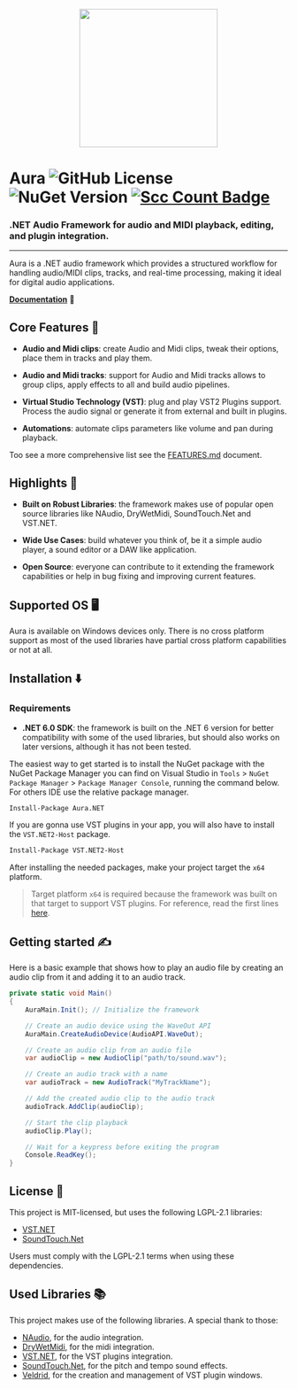 <p align="center">
  <img src="https://i.imgur.com/gSr1Wwh.png" width="250" height="250" />
</p>

# Aura ![GitHub License](https://img.shields.io/badge/License-MIT-default.svg) ![NuGet Version](https://img.shields.io/nuget/v/Aura.NET) [![Scc Count Badge](https://sloc.xyz/github/ImAxel0/Aura/)](https://github.com/ImAxel0/Aura/)
  
### .NET Audio Framework for audio and MIDI playback, editing, and plugin integration.

---

Aura is a .NET audio framework which provides a structured workflow for handling audio/MIDI clips, tracks, and real-time processing, making it ideal for digital audio applications.

[**Documentation**](https://aura-docs-9zp.pages.dev) 📙

## Core Features :rocket:
- **Audio and Midi clips**: create Audio and Midi clips, tweak their options, place them in tracks and play them.

- **Audio and Midi tracks**: support for Audio and Midi tracks allows to group clips, apply effects to all and build audio pipelines.

- **Virtual Studio Technology (VST)**: plug and play VST2 Plugins support. Process the audio signal or generate it from external and built in plugins.

- **Automations**: automate clips parameters like volume and pan during playback.

Too see a more comprehensive list see the [FEATURES.md](https://github.com/ImAxel0/Aura/blob/master/Aura/FEATURES.md) document.

## Highlights :star2:
- **Built on Robust Libraries**: the framework makes use of popular open source libraries like NAudio, DryWetMidi, SoundTouch.Net and VST.NET.

- **Wide Use Cases**: build whatever you think of, be it a simple audio player, a sound editor or a DAW like application.

- **Open Source**: everyone can contribute to it extending the framework capabilities or help in bug fixing and improving current features.

## Supported OS 🖥️
Aura is available on Windows devices only. There is no cross platform support as most of the used libraries have partial cross platform capabilities or not at all.

## Installation ⬇️

### Requirements
- **.NET 6.0 SDK**: the framework is built on the .NET 6 version for better compatibility with some of the used libraries, but should also works on later versions, although it has not been tested.

The easiest way to get started is to install the NuGet package with the NuGet Package Manager you can find on Visual Studio in `Tools` > `NuGet Package Manager` > `Package Manager Console`, running the command below. For others IDE use the relative package manager.

```bash
Install-Package Aura.NET
```

If you are gonna use VST plugins in your app, you will also have to install the `VST.NET2-Host` package.

```bash
Install-Package VST.NET2-Host
```

After installing the needed packages, make your project target the `x64` platform.

> Target platform `x64` is required because the framework was built on that target to support VST plugins. For reference, read the first lines [here](https://obiwanjacobi.github.io/vst.net/GettingStarted.html).

## Getting started ✍️
Here is a basic example that shows how to play an audio file by creating an audio clip from it and adding it to an audio track.
```cs
private static void Main()
{
    AuraMain.Init(); // Initialize the framework

    // Create an audio device using the WaveOut API
    AuraMain.CreateAudioDevice(AudioAPI.WaveOut);

    // Create an audio clip from an audio file
    var audioClip = new AudioClip("path/to/sound.wav");

    // Create an audio track with a name
    var audioTrack = new AudioTrack("MyTrackName");

    // Add the created audio clip to the audio track
    audioTrack.AddClip(audioClip);

    // Start the clip playback
    audioClip.Play();

    // Wait for a keypress before exiting the program
    Console.ReadKey();
}
```

## License 🔑
This project is MIT-licensed, but uses the following LGPL-2.1 libraries:  
- [VST.NET](https://github.com/obiwanjacobi/vst.net)  
- [SoundTouch.Net](https://github.com/owoudenberg/soundtouch.net)  

Users must comply with the LGPL-2.1 terms when using these dependencies.  

## Used Libraries 📚
This project makes use of the following libraries. A special thank to those:
- [NAudio](https://github.com/naudio/NAudio), for the audio integration.
- [DryWetMidi](https://github.com/melanchall/drywetmidi), for the midi integration.
- [VST.NET](https://github.com/obiwanjacobi/vst.net), for the VST plugins integration.
- [SoundTouch.Net](https://github.com/owoudenberg/soundtouch.net), for the pitch and tempo sound effects.
- [Veldrid](https://github.com/veldrid/veldrid), for the creation and management of VST plugin windows.
